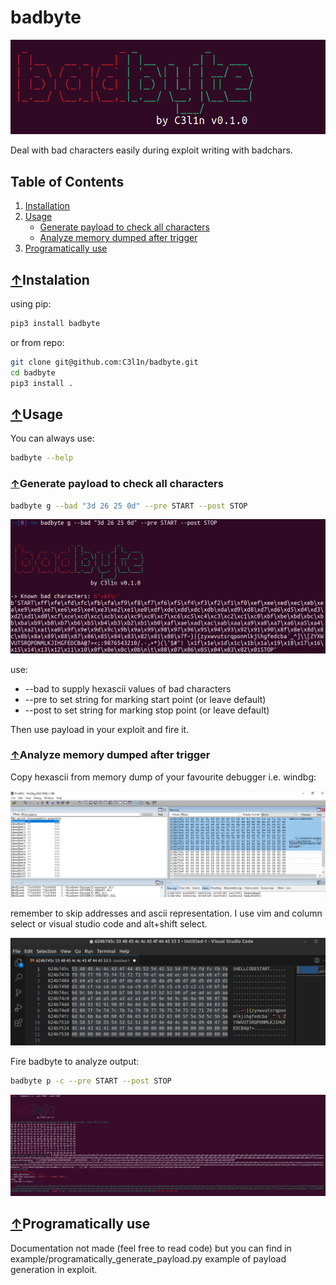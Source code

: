 # badbyte
![logo](https://raw.githubusercontent.com/C3l1n/badbyte/main/assets/logo.png)

Deal with bad characters easily during exploit writing with badchars.

## Table of Contents

1. [Installation](#Instalation)
2. [Usage](#Usage)
   * [Generate payload to check all characters](#Generate-payload-to-check-all-characters)
   * [Analyze memory dumped after trigger](#Analyze-memory-dumped-after-trigger)
3. [Programatically use](#Programatically-use)

## [↑](#table-of-contents)Instalation

using pip:
```bash
pip3 install badbyte 
```

or from repo:
```bash
git clone git@github.com:C3l1n/badbyte.git
cd badbyte
pip3 install .
```

## [↑](#table-of-contents)Usage

You can always use:
```bash
badbyte --help
```

### [↑](#table-of-contents)Generate payload to check all characters

```bash
badbyte g --bad "3d 26 25 0d" --pre START --post STOP
```

![logo](https://raw.githubusercontent.com/C3l1n/badbyte/main/assets/usage.png)

use:
* --bad to supply hexascii values of bad characters
* --pre to set string for marking start point (or leave default)
* --post to set string for marking stop point (or leave default)

Then use payload in your exploit and fire it.

### [↑](#table-of-contents)Analyze memory dumped after trigger

Copy hexascii from memory dump of your favourite debugger i.e. windbg:

![logo](https://github.com/C3l1n/badbyte/blob/main/assets/windbg.png)

remember to skip addresses and ascii representation. I use vim and column select or visual studio code and alt+shift select.

![logo](https://raw.githubusercontent.com/C3l1n/badbyte/main/assets/vscode.png)

Fire badbyte to analyze output:

```bash
badbyte p -c --pre START --post STOP
```

![logo](https://raw.githubusercontent.com/C3l1n/badbyte/main/assets/analyze.png)

## [↑](#table-of-contents)Programatically use

Documentation not made (feel free to read code) but you can find in example/programatically_generate_payload.py example of payload generation in exploit.
